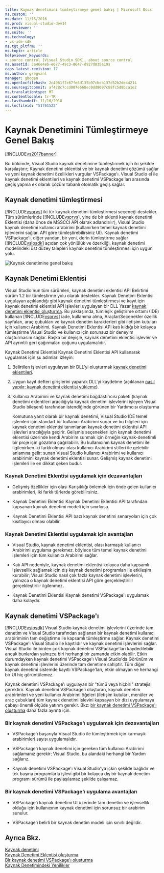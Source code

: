 ```yaml
---
title: Kaynak denetimini tümleştirmeye genel bakış | Microsoft Docs
ms.custom: ''
ms.date: 11/15/2016
ms.prod: visual-studio-dev14
ms.reviewer: ''
ms.suite: ''
ms.technology:
- vs-ide-sdk
ms.tgt_pltfrm: ''
ms.topic: article
helpviewer_keywords:
- source control [Visual Studio SDK], about source control
ms.assetid: 3a46e4eb-e677-49c3-8647-d927d035a19a
caps.latest.revision: 17
ms.author: gregvanl
manager: ghogen
ms.openlocfilehash: 2c4961f7c67fe8d135b97cbcb137d32b2de44214
ms.sourcegitcommit: af428c7ccd007e668ec0dd8697c88fc5d8bca1e2
ms.translationtype: MT
ms.contentlocale: tr-TR
ms.lasthandoff: 11/16/2018
ms.locfileid: "51761522"
---
```

# <a name="source-control-integration-overview"></a>Kaynak Denetimini Tümleştirmeye Genel Bakış
[!INCLUDE[vs2017banner](../../includes/vs2017banner.md)]

Bu bölümde, Visual Studio kaynak denetimine tümleştirmek için iki şekilde karşılaştırır; Kaynak denetimi eklentisi ve bir kaynak denetimi çözümü sağlar ve yeni kaynak denetimi özellikleri vurgular VSPackage'ı. Visual Studio el ile kaynak denetimi eklentileri ve kaynak denetimi VSPackage'ları arasında geçiş yapma ek olarak çözüm tabanlı otomatik geçiş sağlar.  
  
## <a name="source-control-integration"></a>Kaynak denetimi tümleştirmesi  
 [!INCLUDE[vsprvs](../../includes/vsprvs-md.md)] iki tür kaynak denetimi tümleştirmesi seçeneği destekler. Tüm sürümlerinde [!INCLUDE[vsprvs](../../includes/vsprvs-md.md)], yine de bir eklenti kaynak denetimi Eklentisi (daha önce de MSSCCI API olarak adlandırılır), Visual Studio kaynak denetimi kullanıcı arabirimi (kullanırken temel kaynak denetimi işlevlerini sağlar. API göre tümleştirebilirsiniz UI). Kaynak denetimi VSPackage'ı, diğer yandan, bir yeni, derin tümleştirme sağlar [!INCLUDE[vsipsdk](../../includes/vsipsdk-md.md)] açıdan çok yönlülük ve özerkliği, kaynak denetimi modelindeki üst düzey talepleri kaynak denetimi tümleştirmesi için uygun yolu.  
  
 ![Kaynak denetimine genel bakış](../../extensibility/internals/media/sourcectnrloverview.gif "SourceCtnrlOverview")  
  
## <a name="source-control-plug-in"></a>Kaynak Denetimi Eklentisi  
 Visual Studio'nun tüm sürümleri, kaynak denetimi eklentisi API Belirtimi sürüm 1.2 bir tümleştirme yolu olarak destekler. Kaynak Denetimi Eklentisi uygulayan açıklandığı gibi kaynak denetimi tümleştirmesi ve kayıt için kaynak denetimi eklentisi API işlevleri uygulayan bir DLL Yazar [kaynak denetimi eklentisi oluşturma](../../extensibility/internals/creating-a-source-control-plug-in.md). Bu yaklaşımda, tümleşik geliştirme ortamı (IDE) kullanan [!INCLUDE[vsprvs](../../includes/vsprvs-md.md)] iade, kullanıma alma, Araçlar/Seçenekler özellik sayfaları, araç çubukları ve kaynak denetim karakterleri gibi iletişim kutuları için kullanıcı Arabirimi. Kaynak Denetimi Eklentisi API katı kıldığı bir kolayca tümleştirme Visual Studio ve kullanıcı için sorunsuz bir deneyim oluşturmasını sağlar. Başka bir deyişle, kaynak denetimi eklentisi işlevler ve API ayrıntılı geri çağırmaları çoğunu uygulamalıdır.  
  
 Kaynak Denetimi Eklentisi Kaynak Denetimi Eklentisi API kullanarak uygulamak için şu adımları izleyin:  
  
1. Belirtilen işlevleri uygulayan bir DLL'yi oluşturmak [kaynak denetimi eklentileri](../../extensibility/source-control-plug-ins.md).  
  
2. Uygun kayıt defteri girişlerini yaparak DLL'yi kaydetme (açıklanan [nasıl yapılır: kaynak denetimi eklentisi yükleme](../../extensibility/internals/how-to-install-a-source-control-plug-in.md)).  
  
3. Kullanıcı Arabirimi ve kaynak denetimi bağdaştırıcısı paketi (kaynak denetimi eklentileri aracılığıyla kaynak denetimi işlevlerini işleyen Visual Studio bileşeni) tarafından istendiğinde görünen bir Yardımcısı oluşturma  
  
   Komutuna yanıt olarak bir kaynak denetimi, Visual Studio IDE temel işlemleri için standart bir kullanıcı Arabirimi sunar ve bu bilgileri için kaynak denetimi eklentisi tanımlanan kaynak denetimi eklentisi API işlevleri aracılığıyla geçirir. Gelişmiş seçenekleri için kaynak denetimi eklentisi üzerinde kendi Arabirim sunmak için örneğin kaynak-denetimli bir proje için gözatma çağrılabilir. Bu kullanıcının kaynak denetimi ile ilgilenirken iki farklı olması olası kullanıcı Arabirimi stilleri ile gelebilir anlamına gelir: sunan Visual Studio kullanıcı Arabirimi ve kullanıcı arabirimini kaynak denetimi eklentisi sunar. Gelişmiş kaynak denetimi işlemleri ile en dikkat çeken budur.  
  
### <a name="drawbacks-to-implementing-a-source-control-plug-in"></a>Kaynak Denetimi Eklentisi uygulamak için dezavantajları  
  
-   Gelişmiş özellikler için olası Karışıklığı önlemek için önde gelen kullanıcı arabirimleri, iki farklı türlerde görebilirsiniz.  
  
-   Kaynak Denetimi Eklentisi Kaynak Denetimi Eklentisi API tarafından kapsanan kaynak denetimi modeli için sınırlıysa.  
  
-   Kaynak Denetimi Eklentisi API bazı kaynak denetimi senaryoları için çok kısıtlayıcı olması olabilir.  
  
### <a name="advantages-to-implementing-a-source-control-plug-in"></a>Kaynak Denetimi Eklentisi uygulamak için avantajları  
  
-   Visual Studio, kaynak denetimi eklentisi, olası karmaşık kullanıcı Arabirimi uygulama gerekmez. böylece tüm temel kaynak denetimi işlemleri için tüm kullanıcı Arabirimi sağlar.  
  
-   Katı API nedeniyle, kaynak denetimi eklentisi kolayca daha kapsamlı işlevsellik sağlamak için dış kaynak denetimi programları ile etkileşim kurabilir; Visual Studio nasıl çok fazla kaynak denetimi işlevlerini, yalnızca o kaynak denetimi eklentisi API göre gerçekleştirilir gerçekleştirilir ilgilenmez.  
  
-   Kaynak Denetimi Eklentisi Kaynak denetimi VSPackage'ı uygulamak daha kolaydır.  
  
## <a name="source-control-vspackage"></a>Kaynak denetimi VSPackage'ı  
 [!INCLUDE[vsipsdk](../../includes/vsipsdk-md.md)] Visual Studio kaynak denetimi işlevlerini üzerinde tam denetim ve Visual Studio tarafından sağlanan bir kaynak denetimi kullanıcı arabiriminin tam değiştirme ile kapsamlı tümleştirme sağlar. Kaynak denetimi VSPackage'ı Visual Studio ile kayıtlıdır ve kaynak denetimi işlevlerini sağlar. Visual Studio ile birden çok kaynak denetimi VSPackage'ları kaydedilebilir ancak bunlardan yalnızca biri herhangi bir zamanda etkin olabilir. Etkin durumdayken kaynak denetimi VSPackage'ı Visual Studio'da Görünüm ve kaynak denetimi işlevlerini üzerinde tam denetime sahiptir. Tüm diğer kaynak denetimi sistemde kayıtlı VSPackage'ları, etkin olmayan ve herhangi bir UI hiç görüntülemez.  
  
 Kaynak denetimi VSPackage'ı uygulayan bir "tümü veya hiçbiri" stratejisi gerektirir. Kaynak denetimi VSPackage'ı oluşturan, kaynak denetim arabirimleri ve yeni kullanıcı Arabirimi öğeleri (iletişim kutuları, menüler ve araç çubukları) tüm kaynak denetimi işlevini kapsayan bir dizi uygulamaya çabayı önemli ölçüde yatırım gerekir. Bkz: [bir kaynak denetimi VSPackage'ı oluşturma](../../extensibility/internals/creating-a-source-control-vspackage.md) daha fazla ayrıntı için.  
  
### <a name="drawbacks-to-implementing-a-source-control-vspackage"></a>Bir kaynak denetimi VSPackage'ı uygulamak için dezavantajları  
  
-   VSPackage'ı başarıyla Visual Studio ile tümleştirmek için karmaşık arabirimleri sayısı uygulamalıdır.  
  
-   VSPackage'ı kaynak denetimi için gereken tüm kullanıcı Arabirimi sağlamanız gerekir; Visual Studio, bu alandaki herhangi bir Yardım sağlarız.  
  
-   Kaynak denetimi VSPackage'ı Visual Studio'ya içkin şekilde bağlıdır ve tek başına programlarla işlevi gibi bir kolayca dış bir kaynak denetim programı sürümü ile paylaşılamaz şekilde çalışamaz.  
  
### <a name="advantages-to-implementing-a-source-control-vspackage"></a>Bir kaynak denetimi VSPackage'ı uygulama avantajları  
  
-   VSPackage'ı kaynak denetimi UI üzerinde tam denetim ve işlevsellik olduğu için kullanıcının kaynak denetimi için sorunsuz bir arabirim sunulur.  
  
-   VSPackage'ı belirli bir kaynak denetim modeli için sınırlı değildir.  
  
## <a name="see-also"></a>Ayrıca Bkz.  
 [Kaynak denetimi](../../extensibility/internals/source-control.md)   
 [Kaynak Denetimi Eklentisi oluşturma](../../extensibility/internals/creating-a-source-control-plug-in.md)   
 [Bir kaynak denetimi VSPackage'ı oluşturma](../../extensibility/internals/creating-a-source-control-vspackage.md)   
 [Kaynak Denetimindeki Yenilikler](../../extensibility/internals/what-s-new-in-source-control.md)

